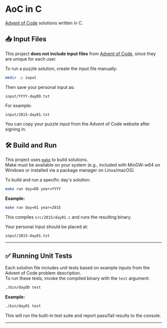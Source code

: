 # AoC in C

[Advent of Code](https://adventofcode.com) solutions written in C.

## 📥 Input Files

This project **does not include input files** from [Advent of Code](https://adventofcode.com), since they are unique for each user.

To run a puzzle solution, create the input file manually:

```bash
mkdir -p input
```

Then save your personal input as:

```text
input/YYYY-dayDD.txt
```

For example:

```text
input/2015-day01.txt
```

You can copy your puzzle input from the Advent of Code website after signing in.

## 🛠️ Build and Run

This project uses [`make`](https://www.gnu.org/software/make/) to build solutions.  
Make must be available on your system (e.g., included with MinGW-w64 on Windows or installed via a package manager on Linux/macOS).

To build and run a specific day's solution:

```bash
make run day=DD year=YYYY
```

**Example:**

```bash
make run day=01 year=2015
```

This compiles `src/2015/day01.c` and runs the resulting binary.

Your personal input should be placed at:

```text
input/2015-day01.txt
```

---

## ✅ Running Unit Tests

Each solution file includes unit tests based on example inputs from the Advent of Code problem description.  
To run these tests, invoke the compiled binary with the `test` argument:

```bash
./bin/dayDD test
```

**Example:**

```bash
./bin/day01 test
```

This will run the built-in test suite and report pass/fail results to the console.

---
